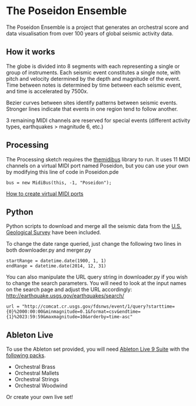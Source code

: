 # The Poseidon Ensemble

The Poseidon Ensemble is a project that generates an orchestral score and data visualisation from over 100 years of global seismic activity data.

## How it works

The globe is divided into 8 segments with each representing a single or group of instruments. Each seismic event constitutes a single note, with pitch and velocity determined by the depth and magnitude of the event. Time between notes is determined by time between each seismic event, and time is accelerated by 7500x.

Bezier curves between sites identify patterns between seismic events. Stronger lines indicate that events in one region tend to follow another.

3 remaining MIDI channels are reserved for special events (different activity types, earthquakes > magnitude 6, etc.)

## Processing

The Processing sketch requires the [themidibus](https://github.com/sparks/themidibus) library to run. It uses 11 MIDI channels on a virtual MIDI port named Poseidon, but you can use your own by modifying this line of code in Poseidon.pde

```
bus = new MidiBus(this, -1, "Poseidon");
```

[How to create virtual MIDI ports](https://www.ableton.com/en/articles/using-virtual-MIDI-buses-live/)

## Python

Python scripts to download and merge all the seismic data from the [U.S. Geological Survey](http://earthquake.usgs.gov/earthquakes/search/) have been included. 

To change the date range queried, just change the following two lines in both downloader.py and merger.py

```
startRange = datetime.date(1900, 1, 1)
endRange = datetime.date(2014, 12, 31)
```

You can also manipulate the URL query string in downloader.py if you wish to change the search parameters. You will need to look at the input names on the search page and adjust the URL accordingly: http://earthquake.usgs.gov/earthquakes/search/

```
url = "http://comcat.cr.usgs.gov/fdsnws/event/1/query?starttime={0}%2000:00:00&minmagnitude=0.1&format=csv&endtime={1}%2023:59:59&maxmagnitude=10&orderby=time-asc"
```

## Ableton Live

To use the Ableton set provided, you will need [Ableton Live 9 Suite](https://www.ableton.com/en/live/new-in-9/) with the [following packs](https://www.ableton.com/en/packs/#?genres=orchestral). 
* Orchestral Brass
* Orchestral Mallets
* Orchestral Strings
* Orchestral Woodwind

Or create your own live set!
